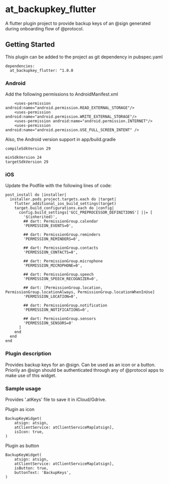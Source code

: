 # at_backupkey_flutter

A flutter plugin project to provide backup keys of an @sign generated during onboarding flow of @protocol.

## Getting Started

This plugin can be added to the project as git dependency in pubspec.yaml

```
dependencies:
  at_backupkey_flutter: ^1.0.0
```

### Android
Add the following permissions to AndroidManifest.xml

```
    <uses-permission android:name="android.permission.READ_EXTERNAL_STORAGE"/>
    <uses-permission android:name="android.permission.WRITE_EXTERNAL_STORAGE"/>
    <uses-permission android:name="android.permission.INTERNET"/>
    <uses-permission android:name="android.permission.USE_FULL_SCREEN_INTENT" />
```

Also, the Android version support in app/build.gradle
```
compileSdkVersion 29

minSdkVersion 24
targetSdkVersion 29
```
### iOS
Update the Podfile with the following lines of code:

```
post_install do |installer|
  installer.pods_project.targets.each do |target|
    flutter_additional_ios_build_settings(target)
    target.build_configurations.each do |config|
      config.build_settings['GCC_PREPROCESSOR_DEFINITIONS'] ||= [
        '$(inherited)',
        ## dart: PermissionGroup.calendar
        'PERMISSION_EVENTS=0',

        ## dart: PermissionGroup.reminders
        'PERMISSION_REMINDERS=0',

        ## dart: PermissionGroup.contacts
        'PERMISSION_CONTACTS=0',

        ## dart: PermissionGroup.microphone
        'PERMISSION_MICROPHONE=0',

        ## dart: PermissionGroup.speech
        'PERMISSION_SPEECH_RECOGNIZER=0',

        ## dart: [PermissionGroup.location, PermissionGroup.locationAlways, PermissionGroup.locationWhenInUse]
        'PERMISSION_LOCATION=0',

        ## dart: PermissionGroup.notification
        'PERMISSION_NOTIFICATIONS=0',

        ## dart: PermissionGroup.sensors
        'PERMISSION_SENSORS=0'
      ]
    end
  end
end
```

### Plugin description
Provides backup keys for an @sign. Can be used as an icon or a button. Priorily an @sign should be authenticated through any of @protocol apps to make use of this widget.

### Sample usage
Provides '.atKeys' file to save it in iCloud/Gdrive.

Plugin as icon
```
BackupKeyWidget(
    atsign: atsign,
    atClientService: atClientServiceMap[atsign],
    isIcon: true,
)
```

Plugin as button
```
BackupKeyWidget(
    atsign: atsign,
    atClientService: atClientServiceMap[atsign],
    isButton: true,
    buttonText: 'BackupKeys',
)
```